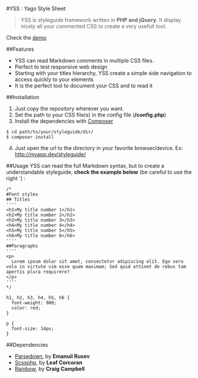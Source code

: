 #YSS : Yago Style Sheet

>YSS is styleguide framework written in **PHP and jQuery**. It display nicely all your commented CSS to create a very usefull tool.

Check the [demo](http://yago.io/project/yss/)

##Features
* YSS can read Markdown comments in multiple CSS files.
* Perfect to test responsive web design
* Starting with your titles hierarchy, YSS create a simple side navigation to access quickly to your elements
* It is the perfect tool to document your CSS and to read it

##Installation

1. Just copy the repository wherever you want.
2. Set the path to your CSS file(s) in the config file (**/config.php**)
3. Install the dependencies with [Composer](http://getcomposer.org/)

````
$ cd path/to/your/styleguide/dir/
$ composer install
````

4. Just open the url to the directory in your favorite browser/device. Ex: http://myapp.dev/styleguide/ 

##Usage
YSS can read the full Markdown syntax, but to create a understandable styleguide, **check the example below** (be careful to use the right `) :

````
/*
#Font styles
## Titles
''''
<h1>My title number 1</h1>
<h2>My title number 2</h2>
<h3>My title number 3</h3>
<h4>My title number 4</h4>
<h5>My title number 5</h5>
<h6>My title number 6</h6>
''''
##Paragraphs
''''
<p>
  Lorem ipsum dolor sit amet, consectetur adipiscing elit. Ego vero volo in virtute vim esse quam maximam; Sed quid attinet de rebus tam apertis plura requirere?
</p>
''''
*/

h1, h2, h3, h4, h5, h6 {
  font-weight: 900;
  color: red;
}

p {
  font-size: 14px;
}
````

##Dependencies
* [Parsedown](https://github.com/erusev/parsedown), by **Emanuil Rusev**
* [Scssphp](https://github.com/leafo/scssphp), by **Leaf Corcoran**
* [Rainbow](https://github.com/ccampbell/rainbow), by **Craig Campbell**
